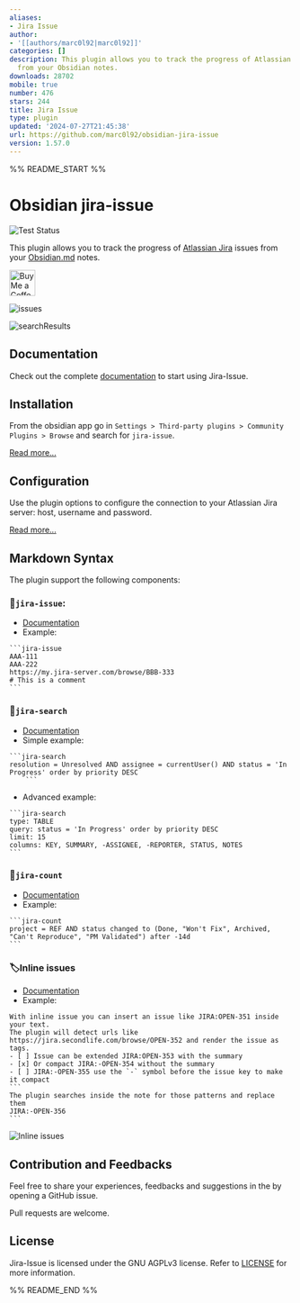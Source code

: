 ```yaml
---
aliases:
- Jira Issue
author:
- '[[authors/marc0l92|marc0l92]]'
categories: []
description: This plugin allows you to track the progress of Atlassian Jira issues
  from your Obsidian notes.
downloads: 28702
mobile: true
number: 476
stars: 244
title: Jira Issue
type: plugin
updated: '2024-07-27T21:45:38'
url: https://github.com/marc0l92/obsidian-jira-issue
version: 1.57.0
---
```


%% README_START %%

# Obsidian jira-issue
![Test Status](https://github.com/marc0l92/obsidian-jira-issue/actions/workflows/ci.yaml/badge.svg)


This plugin allows you to track the progress of [Atlassian Jira](https://www.atlassian.com/software/jira) issues from your [Obsidian.md](https://obsidian.md/) notes.

<a href='https://ko-fi.com/marc0l92' target='_blank'><img height='35' style='border:0px;height:46px;' src='https://az743702.vo.msecnd.net/cdn/kofi3.png' border='0' alt='Buy Me a Coffee'></a>

![issues](https://raw.githubusercontent.com/marc0l92/obsidian-jira-issue/HEAD/assets/issues.png)

![searchResults](https://raw.githubusercontent.com/marc0l92/obsidian-jira-issue/HEAD/assets/searchResults2.png)

## Documentation
Check out the complete [documentation](https://marc0l92.github.io/obsidian-jira-issue) to start using Jira-Issue.

## Installation
From the obsidian app go in `Settings > Third-party plugins > Community Plugins > Browse` and search for `jira-issue`.

[Read more...](https://marc0l92.github.io/obsidian-jira-issue/docs/get-started/installation)

## Configuration

Use the plugin options to configure the connection to your Atlassian Jira server: host, username and password.

[Read more...](https://marc0l92.github.io/obsidian-jira-issue/docs/get-started/basic-authentication)

## Markdown Syntax

The plugin support the following components:

### 📃`jira-issue`:
- [Documentation](https://marc0l92.github.io/obsidian-jira-issue/docs/components/jira-issue)
- Example:
````
```jira-issue
AAA-111
AAA-222
https://my.jira-server.com/browse/BBB-333
# This is a comment
```
````

### 🔎`jira-search`
- [Documentation](https://marc0l92.github.io/obsidian-jira-issue/docs/components/jira-search)
- Simple example:
````
```jira-search
resolution = Unresolved AND assignee = currentUser() AND status = 'In Progress' order by priority DESC
    ```
````
- Advanced example:
````
```jira-search
type: TABLE
query: status = 'In Progress' order by priority DESC
limit: 15
columns: KEY, SUMMARY, -ASSIGNEE, -REPORTER, STATUS, NOTES
```
````

### 🔢`jira-count`
- [Documentation](https://marc0l92.github.io/obsidian-jira-issue/docs/components/jira-count)
- Example:
````
```jira-count
project = REF AND status changed to (Done, "Won't Fix", Archived, "Can't Reproduce", "PM Validated") after -14d
```
````

### 🏷️Inline issues
- [Documentation](https://marc0l92.github.io/obsidian-jira-issue/docs/components/inline-issue)
- Example:
````
With inline issue you can insert an issue like JIRA:OPEN-351 inside your text.
The plugin will detect urls like https://jira.secondlife.com/browse/OPEN-352 and render the issue as tags.
- [ ] Issue can be extended JIRA:OPEN-353 with the summary
- [x] Or compact JIRA:-OPEN-354 without the summary
- [ ] JIRA:-OPEN-355 use the `-` symbol before the issue key to make it compact
```
The plugin searches inside the note for those patterns and replace them
JIRA:-OPEN-356
```
````
![Inline issues](https://raw.githubusercontent.com/marc0l92/obsidian-jira-issue/HEAD/assets/inlineIssues.png)

## Contribution and Feedbacks

Feel free to share your experiences, feedbacks and suggestions in the by opening a GitHub issue.

Pull requests are welcome.

## License

Jira-Issue is licensed under the GNU AGPLv3 license. Refer to [LICENSE](https://github.com/marc0l92/obsidian-jira-issue/blob/master/LICENSE) for more information.


%% README_END %%